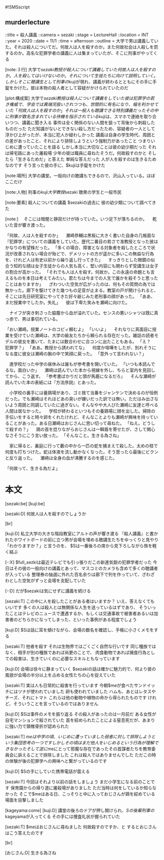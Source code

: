 #!SMSscript

## murderlecture

::title = 殺人講義
::camera = sezaki
::stage = LectureHall
::location = INT
::year = 2020
::date = 11/1
::time = afternoon
::outline = 大学で男は講義していた。それは殺人についてだ。何故人は人を殺すのか。また何故社会は人殺しを罰するのか。高名な犯罪学者の講義に人は集まっていたが、そこに刑事がやってくる

[note:３行]
大学で$sezaki教授が殺人について講義していた
何故人は人を殺すのか。人を殺してはいけないのか。それについて生徒たちに向けて説明していく。
しかしそこに聴講生として刑事の$kujiが現れ、講義が終わるとともにその手に手錠をかけた。彼は本物の殺人者として容疑がかけられていたのだ

[plot:構成案]
大学で$sezaki教授は殺人について講義をしていた
彼は犯罪学の若き権威で、学会では異端児扱いされつつも、世間的に有名になり、幅を利かせていた
「何故人は人を殺すのか」
それは一般人も聴講できる特別講義だった
その中に刑事が数名含まれている
待機を指示されている$kujiは、スマホで連絡を取り合いつつ、講義に聞き入る
事件は全く関係のない人間を狙って背後から刺殺したものだった
ただ知識がないとできない殺し方だったため、容疑者の一人として浮かび上がったが、本当に犯人か疑わしかった
講義は自身の学生時代、周囲との差があったこと、それにより排除しようという強制力があったこと
つまりいじめに遭っていたことを語る
しかし本当に大切なことは彼の幼少期だった
それは帰宅路にあった屠殺場
少年の彼は職員に尋ねたそうだ。何故殺すのかと
そしたら「生きるためだ」と答えた
単純な答えだった
人が人を殺すのは生きるためなのです
そう言った彼の手に、$kujiは手錠をかけた

[note:場所]
大学の講堂。一般向けの聴講もできるので、沢山入っている。ほぼここだけ

[note:人物]
刑事の$kuji
大学教授$sezaki
聴衆の学生と一般市民

[note:要素]
殺人についての講義
$sezakiの過去に
彼の幼少期について調べてきた

[note:]
　そこには暗闇と静寂だけが待っていた。いつ足下が落ちるのか。
　乾いた音が響き渡った。

「何故、人は人を殺すのか」
　瀬崎恭輔は黒板に大きく書いた自身の几帳面な『犯罪学』についての講義をしていた。歴代二番目の若さで准教授となった彼はかなりの有望株だった。
「多くの場合、障害となる対象者を殺したところで状況が改善されない場合が殆どで、デメリットの方が遥かに多いこの無益な行為を、けれど人は有史以前から繰り返し行ってきた」
　すっきりとした眼鏡の似合う知的な顔は女子生徒からの人気も高く、堅い内容にも関わらず受講生は女子の割合が高かった。
「それでも人は人を殺す。何故か。この永遠の命題とも言えるものを本日は考えてみたい。君たちは今までの人生で誰かを殺そうと思ったことはありますか」
　ざわついた空気が広がったのは、何もその質問の為では無かった。廊下を駆けてきた幾つもの足音が止まる。教室の戸が開けられると、そこには先日研究室にやってきた好々爺じみた老刑事の顔があった。
「ああ、まだ授業中でしたか。失礼」
　彼は下卑た笑みを瀬崎に向けた。

　ナイフが突き刺さった脇腹から血が溢れていた。センスの悪いシャツは既に真っ赤で、男は事切れている。

「おい瀬崎。授業ノートのコピィ頼むよ」
「いいよ」
　それなりに真面目に授業を受けていた瀬崎は、大学の級友たちから頼られる存在だった。雑誌の読者モデルの彼女を置いて、たまには数合わせに合コンに出たこともある。
「え？　犯罪学？」
「ああ。教授から誘われてな」
　何度か喧嘩をしたが、別れそうになる度に彼女は瀬崎の腕の中で笑顔に戻った。
「意外って言われない？」

　進学校だった中学の昼休みは誰もが参考書を開いていた。
「いつも本読んでるな。面白いか」
　瀬崎は読んでいた本から視線を外し、ちらと室内を見回してから、こう返す。
「参考書ばかりだと頭が馬鹿になるだろ」
　そんな瀬崎が読んでいた本の表紙には『方法序説』とあった。

　小学校の裏手には養鶏場があり、ゴミ捨て当番をジャンケンで決めるのが恒例だった。でも瀬崎はそれほどあの臭いが嫌いだった訳では無い。ただはみ出さないよう周囲と同調していたに過ぎない。そんなやや大人びた瀬崎に友達と呼べる人間は居なかった。
　学校が終わるといつもその養鶏場に顔を出した。掃除の手伝いをすると時々卵をくれたけれど、そんなことよりも瀬崎が興味を持っていることがあった。ある日瀬崎はおじさんに思い切って尋ねた。
「ねえ。どうして殺すの？」
　鶏の首を捻りながらおじさんは一瞬眉を寄せたが、さして関心なさそうにこう言い放った。
「そんなこと。生きる為さね」

　家に帰ると、裏庭に行って藪の中から一匹の蛇を捕まえて殺した。太めの枝で何度も打ちつけた。蛇は体液を流し動かなくなった。そう思ったら最後にビクンと反り返った。
　瀬崎は全身の血が沸騰するのを感じた。

「何故って、生きる為だよ」

# 本文

[sezaki:be]
[kuji:be]

[sezaki:D]
何故人は人を殺すのでしょうか

[br]

[kuji:D]
私立大学の大きな階段教室にアルトの声が響き渡る
『殺人講義』と書かれたホワイトボードの前に立つ男が会場を埋める聴講生たちをゆっくりと見やり「わかりますか？」と言うのを、
$Sは一番後ろの席から見下ろしながら唇を軽く結ぶ

[-:X]
$full_sezkiは最近テレビでも引っ張りだこの新進気鋭の犯罪学者だった
今日はその彼の一般向けの講義とあって、マスコミのカメラも含めて多くの聴講者が入っている
整理券の抽選に外れた百名余りは廊下で列を作っていて、ざわざわとした空気がずっと会場を支配していた

[-:D]
だが$sezakiは気にせずに講義を続ける

[sezaki:T]
この中に人を殺したことがある者はいますか？
いえ、答えなくてもいいです
多くの人は殺人とは無関係な人生を送っているはずであり、
そういったことはテレビのニュースで遭遇するか、もしくは交通事故で被害者あるいは加害者のどちらかになってしまった、といった事例がある程度でしょう

[kuji:D]
$Sは話に耳を傾けながら、会場の数名を確認し、手帳に小さくメモをする

[sezaki:T]
他者を殺す
それは生物界ではごくごく自然な行いです
同じ種族ではなく、相手が別の種族であれば尚更のことで、
肉食動物であれば捕食行為としての殺害は、生きていくのに必要なスキルともなっています

[kuji:D]
会場は徐々に静まっていく
$sezakiの話は確かに魅力的で、何より彼の風貌が会場の半分以上を占める女性たちの心を捉えていた

[sezaki:T]
実は人も日常的に殺害を行っています
今朝$meが食べたサンドイッチにはツナが使われていました
卵も使われていました
ハムも、あとはレタスやチーズ、それにトマト
これらは他の動物や植物の命から得られたものです
けれど、そういうことを言っているのではありません

[kuji:D]
$Sは事件のメモを振り返る
その殺人があったのは一月前だ
ある女性が自宅マンションで殺されていた
首を絞められたことによる窒息死だが、あまりに強い力で頚椎骨折が認められた

[sezaki:T]
$meは中学の頃、いじめに遭っていました
弱者に対して排除しようという集団思考の一つです
しかしその頃はまだ他人をいじめるという行為が理解できなかった
そして逆に$meにとって邪魔な存在であったその首謀者たちを教育委員会に訴えることで排除しました
これは殺人ではありませんでした
ただこの時の体験が後の犯罪学への興味へと繋がっているのです

[kuji:D]
$Sの手にしていた携帯電話が震える

[sezaki:T]
今回はそれより以前の話をしましょう
まだ小学生になる前のことです
保育園からの帰り道に屠殺場がありました
ただ当時は何をしているか知らなかった
そこで$meはある日、こっそりと中に入っておじさんが鶏を絞めている場面を目撃しました

[kageyama:come]
[kuji:D]
講堂の後ろのドアが押し開けられ、$Sの後輩刑事の$kageyamaが入ってくる
その手には捜査礼状が握られていた

[sezaki:T]
$meはおじさんに尋ねました
何故殺すのですか、と
するとおじさんはこう答えたのです

[br]

[おじさん:D]
生きる為さね

